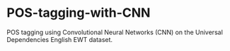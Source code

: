 # POS-tagging-with-CNN
POS tagging using Convolutional Neural Networks (CNN) on the Universal Dependencies English EWT dataset.
